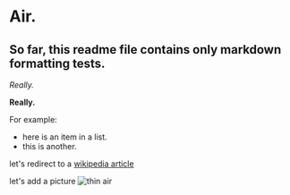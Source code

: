 # Air.
## So far, this readme file contains only markdown formatting tests.

*Really.*

**Really.**

For example:
* here is an item in a list.
* this is another.

let's redirect to a [wikipedia article](https://en.wikipedia.org/wiki/Air_(disambiguation))

let's add a picture ![thin air](https://upload.wikimedia.org/wikipedia/commons/b/be/Top_of_Atmosphere.jpg)

